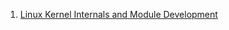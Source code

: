 1. [Linux Kernel Internals and Module Development](https://twitter.com/0xor0ne/status/1756052869399052518)

